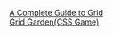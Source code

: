 [A Complete Guide to Grid](https://css-tricks.com/snippets/css/complete-guide-grid/) \
[Grid Garden(CSS Game)](https://cssgridgarden.com/)